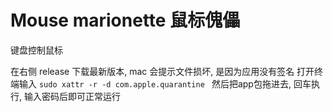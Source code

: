 # Mouse marionette 鼠标傀儡
键盘控制鼠标

在右侧 release 下载最新版本, mac 会提示文件损坏, 是因为应用没有签名
打开终端输入
`sudo xattr -r -d com.apple.quarantine ` 然后把app包拖进去, 回车执行, 输入密码后即可正常运行
